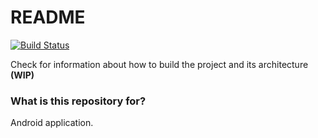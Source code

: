 # README #

[![Build Status](https://app.bitrise.io/app/c9d408d1d812ee38/status.svg?token=rRrRhauf6lNbXWnIIVbjnw&branch=master)](https://app.bitrise.io/app/c9d408d1d812ee38)

Check for information about how to build the project and its architecture **(WIP)**

### What is this repository for? ###
Android application.
